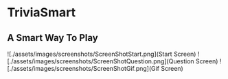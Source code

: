 # TriviaSmart
## A Smart Way To Play


![./assets/images/screenshots/ScreenShotStart.png](Start Screen)
![./assets/images/screenshots/ScreenShotQuestion.png](Question Screen)
![./assets/images/screenshots/ScreenShotGif.png](Gif Screen)
